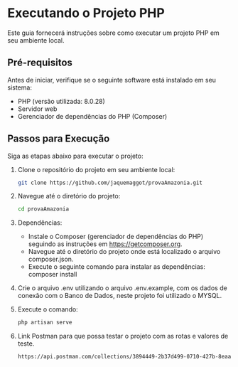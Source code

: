 # Executando o Projeto PHP

Este guia fornecerá instruções sobre como executar um projeto PHP em seu ambiente local.

## Pré-requisitos

Antes de iniciar, verifique se o seguinte software está instalado em seu sistema:

- PHP (versão utilizada: 8.0.28)
- Servidor web 
- Gerenciador de dependências do PHP (Composer)

## Passos para Execução

Siga as etapas abaixo para executar o projeto:

1. Clone o repositório do projeto em seu ambiente local:

   ```bash
   git clone https://github.com/jaquemaggot/provaAmazonia.git

2. Navegue até o diretório do projeto:

    ```bash
    cd provaAmazonia

3. Dependências:

    - Instale o Composer (gerenciador de dependências do PHP) seguindo as instruções em https://getcomposer.org.
    - Navegue até o diretório do projeto onde está localizado o arquivo composer.json.
    - Execute o seguinte comando para instalar as dependências:
        composer install

4. Crie o arquivo .env utilizando o arquivo .env.example, com os dados de conexão com o Banco de Dados, neste projeto foi utilizado o MYSQL.

5. Execute o comando:

    ```bash
    php artisan serve

6. Link Postman para que possa testar o projeto com as rotas e valores de teste.

    ```bash
    https://api.postman.com/collections/3894449-2b37d499-0710-427b-8eaa-e75ba28e441f?access_key=PMAT-01H30NN6DP0RFBVD3HZ9NZR058
